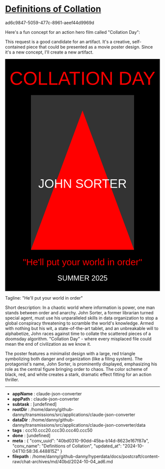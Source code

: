 # [Definitions of Collation](https://claude.ai/chat/40bd0310-90dd-45ba-b14d-8623e167f87a)

ad6c9847-5059-477c-8961-aeef44d9969d

 Here's a fun concept for an action hero film called "Collation Day":

<antThinking>This request is a good candidate for an artifact. It's a creative, self-contained piece that could be presented as a movie poster design. Since it's a new concept, I'll create a new artifact.</antThinking>

<antArtifact identifier="collation-day-poster" type="image/svg+xml" title="Collation Day Movie Poster">
<svg xmlns="http://www.w3.org/2000/svg" viewBox="0 0 300 450">
  <rect width="100%" height="100%" fill="#000"/>
  <text x="150" y="50" font-family="Arial Black, sans-serif" font-size="36" fill="#ff0000" text-anchor="middle">COLLATION DAY</text>
  <rect x="50" y="70" width="200" height="300" fill="#333"/>
  <polygon points="150,100 50,370 250,370" fill="#ff0000"/>
  <text x="150" y="250" font-family="Arial, sans-serif" font-size="24" fill="#fff" text-anchor="middle">JOHN SORTER</text>
  <text x="150" y="400" font-family="Arial, sans-serif" font-size="18" fill="#ff0000" text-anchor="middle">"He'll put your world in order"</text>
  <text x="150" y="430" font-family="Arial, sans-serif" font-size="14" fill="#fff" text-anchor="middle">SUMMER 2025</text>
</svg>
</antArtifact>

Tagline: "He'll put your world in order"

Short description:
In a chaotic world where information is power, one man stands between order and anarchy. John Sorter, a former librarian turned special agent, must use his unparalleled skills in data organization to stop a global conspiracy threatening to scramble the world's knowledge. Armed with nothing but his wit, a state-of-the-art tablet, and an unbreakable will to alphabetize, John races against time to collate the scattered pieces of a doomsday algorithm. "Collation Day" - where every misplaced file could mean the end of civilization as we know it.

The poster features a minimalist design with a large, red triangle symbolizing both danger and organization (like a filing system). The protagonist's name, John Sorter, is prominently displayed, emphasizing his role as the central figure bringing order to chaos. The color scheme of black, red, and white creates a stark, dramatic effect fitting for an action thriller.

---

* **appName** : claude-json-converter
* **appPath** : claude-json-converter
* **subtask** : [undefined]
* **rootDir** : /home/danny/github-danny/transmissions/src/applications/claude-json-converter
* **dataDir** : /home/danny/github-danny/transmissions/src/applications/claude-json-converter/data
* **tags** : ccc10.ccc20.ccc30.ccc40.ccc50
* **done** : [undefined]
* **meta** : {
  "conv_uuid": "40bd0310-90dd-45ba-b14d-8623e167f87a",
  "conv_name": "Definitions of Collation",
  "updated_at": "2024-10-04T10:58:36.448815Z"
}
* **filepath** : /home/danny/github-danny/hyperdata/docs/postcraft/content-raw/chat-archives/md/40bd/2024-10-04_ad6.md